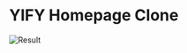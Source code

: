 # YIFY Homepage Clone
![Result](https://res.cloudinary.com/dt9ntq5vr/image/upload/v1626778092/yts-clone/preview_laeqpr.png)
